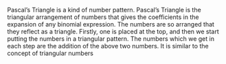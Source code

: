
Pascal’s Triangle is a kind of number pattern. Pascal’s Triangle is the triangular arrangement of numbers that gives the coefficients in the expansion of any binomial expression. The numbers are so arranged that they reflect as a triangle. Firstly, one is placed at the top, and then we start putting the numbers in a triangular pattern. The numbers which we get in each step are the addition of the above two numbers. It is similar to the concept of triangular numbers
